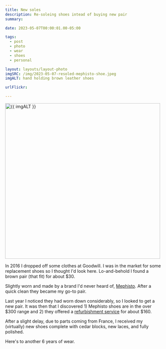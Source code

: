 ```yaml
---
title: New soles
description: Re-soleing shoes intead of buying new pair
summary:

date: 2023-05-07T00:00:01.00-05:00

tags:
  - post
  - photo
  - wear
  - shoes
  - personal

layout: layouts/layout-photo
imgSRC: /img/2023-05-07-resoled-mephisto-shoe.jpeg
imgALT: hand holding brown leather shoes

urlFlickr:

---
```

<p><img class="u-photo img-polaroid" src="{{ imgSRC }}" alt="{{ imgALT }}" width="500" height="500"></p>

In 2016 I dropped off some clothes at Goodwill.  I was in the market for some replacement shoes so I thought I'd look here.  Lo-and-behold I found a brown pair (that fit) for about $30.

Slightly worn and made by a brand I'd never heard of, <a href="https://www.mephisto.com/us/" title="US website for shoes">Mephisto</a>. After a quick clean they became my go-to pair.

Last year I noticed they had worn down considerably, so I looked to get a new pair. It was then that I discovered 1) Mephisto shoes are in the over $300 range and 2) they offered a <a href="https://www.mephistoresole.com" title="mephisto shoe & sandal refurbishment">refurbishment service</a> for about $160.

After a slight delay, due to parts coming from France, I received my (virtually) new shoes complete with cedar blocks, new laces, and fully polished.

Here's to another 6 years of wear.